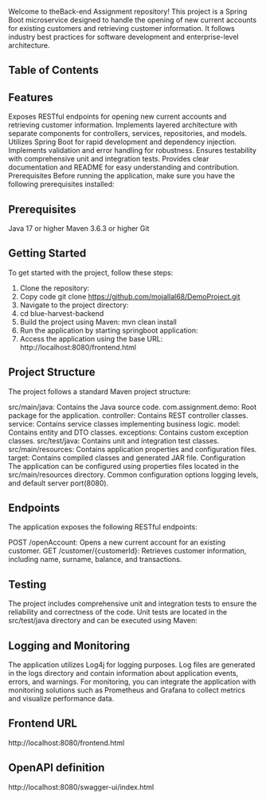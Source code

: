 Welcome to theBack-end Assignment repository! This project is a Spring Boot microservice designed to handle the opening of new current accounts for existing customers and retrieving customer information. 
It follows industry best practices for software development and enterprise-level architecture.

## Table of Contents

## Features
Exposes RESTful endpoints for opening new current accounts and retrieving customer information.
Implements layered architecture with separate components for controllers, services, repositories, and models.
Utilizes Spring Boot for rapid development and dependency injection.
Implements validation and error handling for robustness.
Ensures testability with comprehensive unit and integration tests.
Provides clear documentation and README for easy understanding and contribution.
Prerequisites
Before running the application, make sure you have the following prerequisites installed:

## Prerequisites
Java 17 or higher
Maven 3.6.3 or higher
Git

## Getting Started
To get started with the project, follow these steps:

 1. Clone the repository:
 2. Copy code
        git clone https://github.com/mojallal68/DemoProject.git
 3. Navigate to the project directory:
 4. cd blue-harvest-backend
 5. Build the project using Maven:
     mvn clean install
 6. Run the application by starting springboot application:
 7. Access the application using the base URL: http://localhost:8080/frontend.html

## Project Structure
The project follows a standard Maven project structure:

src/main/java: Contains the Java source code.
com.assignment.demo: Root package for the application.
controller: Contains REST controller classes.
service: Contains service classes implementing business logic.
model: Contains entity and DTO classes.
exceptions: Contains custom exception classes.
src/test/java: Contains unit and integration test classes.
src/main/resources: Contains application properties and configuration files.
target: Contains compiled classes and generated JAR file.
Configuration
The application can be configured using properties files located in the src/main/resources directory. Common configuration options logging levels, and default server port(8080).

## Endpoints
The application exposes the following RESTful endpoints:

POST /openAccount: Opens a new current account for an existing customer.
GET /customer/{customerId}: Retrieves customer information, including name, surname, balance, and transactions.

## Testing
The project includes comprehensive unit and integration tests to ensure the reliability and correctness of the code. Unit tests are located in the src/test/java directory and can be executed using Maven:


## Logging and Monitoring
The application utilizes Log4j for logging purposes. Log files are generated in the logs directory and contain information about application events, errors, and warnings.
For monitoring, you can integrate the application with monitoring solutions such as Prometheus and Grafana to collect metrics and visualize performance data.


## Frontend URL
http://localhost:8080/frontend.html


## OpenAPI definition
http://localhost:8080/swagger-ui/index.html